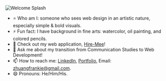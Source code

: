 ![Welcome Splash](https://s3-us-west-1.amazonaws.com/frankiehliu.com/Frankie+H.+Liu+(1).png)
- :star: Who am I: someone who sees web design in an artistic nature, especially simple & bold visuals.
- ⚡ Fun fact: I have background in fine arts: watercolor, oil painting, and colored pencils.
- 🔭 Check out my web application, [Hire-Mee](http://54.183.118.152:3000/)!
- 💬 Ask me about my transition from Communication Studies to Web Development!
- 📫 How to reach me: [LinkedIn](https://www.linkedin.com/in/liufrankie/), [Portfolio](https://www.frankiehliu.com/), Email: zhuangfrankie@gmail.com.
- 😄 Pronouns: He/Him/His.
